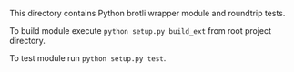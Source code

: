 This directory contains Python brotli wrapper module and roundtrip tests.

To build module execute `python setup.py build_ext` from root project directory.

To test module run `python setup.py test`.
